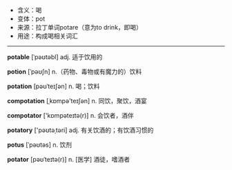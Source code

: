 - <span class="definition">含义：喝</span>
- <span class="definition">变体：pot</span>
- <span class="definition">来源：拉丁单词potare（意为to drink，即喝）</span>
- <span class="definition">用途：构成喝相关词汇</span>

---

<span class="vocabulary">**potable**</span> [ˈpəʊtəbl] adj. 适于饮用的

<span class="vocabulary">**potion**</span> [ˈpəʊʃn] n.（药物、毒物或有魔力的）饮料

<span class="vocabulary">**potation**</span> [pəʊˈteɪʃən] n. 喝；饮料

<span class="vocabulary">**compotation**</span> [ˌkɒmpə'teɪʃən] n. 同饮，聚饮，酒宴

<span class="vocabulary">**compotator**</span> ['kɒmpəteɪtə(r)] n. 会饮者，酒伴

<span class="vocabulary">**potatory**</span> ['pəʊtəˌtəri] adj. 有关饮酒的；有饮酒习惯的

<span class="vocabulary">**potus**</span> [ˈpəʊtəs] n. 饮剂

<span class="vocabulary">**potator**</span> [pəʊˈteɪtə(r)] n. [医学] 酒徒，嗜酒者

